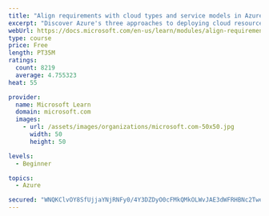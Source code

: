 ```yaml
---
title: "Align requirements with cloud types and service models in Azure"
excerpt: "Discover Azure's three approaches to deploying cloud resources -- public, private, and hybrid -- and learn the difference each makes in your Azure services."
webUrl: https://docs.microsoft.com/en-us/learn/modules/align-requirements-in-azure/
type: course
price: Free
length: PT35M
ratings:
  count: 8219
  average: 4.755323
heat: 55

provider:
  name: Microsoft Learn
  domain: microsoft.com
  images:
    - url: /assets/images/organizations/microsoft.com-50x50.jpg
      width: 50
      height: 50

levels:
  - Beginner

topics:
  - Azure

secured: "WNQKClvOY8SfUjjaYNjRNFy0/4Y3DZDyO0cFMkQMkOLWvJAE3dWFRHBNc2Tweib/6Vsi7yVhIiczimXBaWHYE5EARIkh9HWuRd6nNRcwN0NzwRItyBNh2ZZnWSgkhZ9mWAhE+V2kx2K+7Z7sokXQ2wLrq0/fSMTstRBPoj38q9x1SADazNWVBfvOpUNkkZ4raGDt6E6sUa6oiL2syeVQ4PHAsyqOEuNzWhJoqBiAYTQxEYfXugIvlPNw3Lsk7TyKoz4LK6s9WCkDVHE54/lGKzGt+tXHZOrA1p/H3xaXV1hXQu7P8ALc1Nn/uRQN+DqKvxcb+UKZenio1EyrIc45ojtXzODSHOR48y9dnFSQLAtnZR6Mr/rnRYdhgeQUyTM3FMIVAGNi+ewSAbYn0ZwMxH7W0t+cbRy0GK1x+1srbgU=;1YUSh9eIFTDHOz427+TKQw=="
---
```



